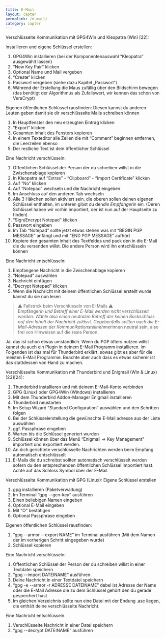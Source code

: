```yaml
---
title: E-Mail
layout: capter
permalink: /e-mail/
category: capter
---
```

Verschlüsselte Kommunikation mit GPG4Win und Kleopatra (Win) [22]:

Installieren und eigene Schlüssel erstellen:
1. GPG4Win installieren (bei der Komponentenauswahl “Kleopatra” ausgewählt lassen)
2. “New Key Pair” klicken
3. Optional Name und Mail vergeben
4. “Create“ klicken
5. Passwort vergeben (siehe dazu Kapitel „Passwort“)
6. Während der Erstellung die Maus zufällig über den Bildschirm bewegen (das benötigt der Algorithmus als Zufallswert, wir kennen das schon von VeraCrypt)

Eigenen öffentlichen Schlüssel rausfinden:
Diesen kannst du anderen Leuten geben damit sie dir verschlüsselte Mails schreiben können 
1. In Hauptfenster den neu erzeugten Eintrag klicken
2. “Export” klicken
3. Gesamten Inhalt des Fensters kopieren
4. In einem Texteditor alle Zeilen die mit “Comment” beginnen entfernen, die Leerzeilen ebenso
5. Der restliche Text ist dein öffentlicher Schlüssel 

Eine Nachricht verschlüsseln:
1. Öffentlichen Schlüssel der Person der du schreiben willst in die Zwischenablage kopieren
2. In Kleopatra auf “Extras” - “Clipboard” - “Import Certificate” klicken
3. Auf “No” klicken
4. Auf “Notepad” wechseln und die Nachricht eingeben
5. Im Anschluss auf den anderen Tab wechseln
6. Alle 3 Häkchen sollen aktiviert sein, die oberen sollen deinen eigenen Schlüssel enthalten, im unteren gibst du den*die Empfänger*in ein. 
(Deren Schlüssel haben wir vorhin importiert, der ist nun auf der Hauptseite zu finden)
7. “Sign/Encrypt Notepad” klicken
8. Passwort eingeben
9. Im Tab “Notepad” sollte jetzt etwas stehen was mit “BEGIN PGP MESSAGE” anfängt und mit “END PGP MESSAGE” aufhört
10. Kopiere den gesamten Inhalt des Textfeldes und pack den in die E-Mail die du versenden willst. Die andere Person wird ihn entschlüsseln können 

Eine Nachricht entschlüsseln:
1. Empfangene Nachricht in die Zwischenablage kopieren
2. “Notepad” auswählen
3. Nachricht einfügen
4. “Decrypt Notepad” klicken
5. Wenn die Nachricht mit deinem öffentlichen Schlüssel erstellt wurde kannst du sie nun lesen


> ⚠ Fallstrick beim Verschlüsseln von E-Mails ⚠<br>
> Empfänger*in und Betreff einer E-Mail werden nicht verschlüsselt werden. Wähle also einen neutralen Betreff der keinen Rückschluss auf den Inhalt der Nachricht zulässt. Gegebenfalls sollten auch die E-Mail-Adressen der Kommunikationsteilnehmer*innen neutral sein, also frei von Hinweisen auf die reale Person.


Ja. das ist schon etwas umständlich. Wenn du PGP öfters nutzen willst kannst du auch ein Plugin in deinem E-Mail Programm installieren. Im Folgenden ist das mal für Thunderbird erklärt, sowas gibt es aber für die meisten E-Mail Programme. Beachte aber auch dass es etwas sicherer ist das stattdessen von Hand zu machen.

Verschlüsselte Kommunikation mit Thunderbird und Enigmail (Win & Linux) [23][24]:
1. Thunderbird installieren und mit deinem E-Mail-Konto verbinden
2. GPG (Linux) oder GPG4Win (Windows) installieren
3. Mit dem Thunderbird Addon-Manager Enigmail installieren
4. Thunderbird neustarten
5. Im Setup Wizard “Standard Configuration” auswählen und den Schritten folgen
6. Bei der Schlüsselerstellung die gewünschte E-Mail adresse aus der Liste auswählen
7. ggf. Passphrase eingeben
8. Warten bis die Schlüssel generiert wurden
9. Schlüssel können über das Menü “Enigmail -> Key Management” importiert und exportiert werden.
10. An dich gerichtete verschlüsselte Nachrichten werden beim Empfang automatisch entschlüsselt
11. E-Mails die du schreibst sollten automatisch verschlüsselt werden sofern du den entsprechenden öffentlichen Schlüssel importiert hast. Achte auf das Schloss Symbol über der E-Mail.

Verschlüsselte Kommunikation mit GPG (Linux):
Eigene Schlüssel erstellen
1. gpg installieren (Paketverwaltung)
2. Im Terminal “gpg --gen-key” ausführen
3. Einen beliebigen Namen eingeben
4. Optional E-Mail eingeben
5. Mit “O” bestätigen
6. Optional Passphrase eingeben

Eigenen öffentlichen Schlüssel rausfinden:
1. “gpg --armor --export NAME” im Terminal ausführen (Mit dem Namen der im vorherigen Schritt eingegeben wurde)
2. Schlüssel kopieren

Eine Nachricht verschlüsseln:
1. Öffentlichen Schlüssel der Person der du schreiben willst in einer Textdatei speichern
2. “gpg --import DATEINAME“ ausführen
3. Deine Nachricht in einer Textdatei speichern
4. “gpg -e --armor -r ADRESSE DATEINAME” dabei ist Adresse der Name oder die E-Mail Adresse die zu dem Schlüssel gehört den du gerade gespeichert hast 
5. Im gleichen Verzeichnis sollte nun eine Datei mit der Endung .asc liegen, die enthält deine verschlüsselte Nachricht.

Eine Nachricht entschlüsseln
1. Verschlüsselte Nachricht in einer Datei speichern
2. “gpg --decrypt DATEINAME” ausführen